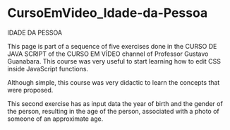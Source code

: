 # CursoEmVideo_Idade-da-Pessoa

IDADE DA PESSOA

This page is part of a sequence of five exercises done in the CURSO DE JAVA SCRIPT of the CURSO EM VÍDEO channel of Professor Gustavo Guanabara. This course was very useful to start learning how to edit CSS inside JavaScript functions.

Although simple, this course was very didactic to learn the concepts that were proposed.

This second exercise has as input data the year of birth and the gender of the person, resulting in the age of the person, associated with a photo of someone of an approximate age.
